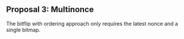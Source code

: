 
## Proposal 3: Multinonce 

The bitflip with ordering approach only requires the latest nonce and a single bitmap. 
